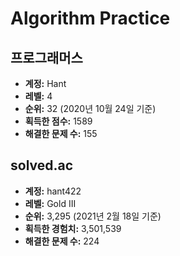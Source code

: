 # Algorithm Practice

## 프로그래머스

- **계정:** Hant
- **레벨:** 4
- **순위:** 32 (2020년 10월 24일 기준)
- **획득한 점수:** 1589
- **해결한 문제 수:** 155

## solved.ac

- **계정:** hant422
- **레벨:** Gold III
- **순위:** 3,295 (2021년 2월 18일 기준)
- **획득한 경험치:** 3,501,539
- **해결한 문제 수:** 224
